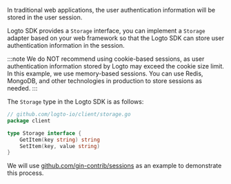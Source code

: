 In traditional web applications, the user authentication information will be stored in the user session.

Logto SDK provides a `Storage` interface, you can implement a `Storage` adapter based on your web framework so that the Logto SDK can store user authentication information in the session.

:::note
We do NOT recommend using cookie-based sessions, as user authentication information stored by Logto may exceed the cookie size limit.
In this example, we use memory-based sessions. You can use Redis, MongoDB, and other technologies in production to store sessions as needed.
:::

The `Storage` type in the Logto SDK is as follows:

```go
// github.com/logto-io/client/storage.go
package client

type Storage interface {
	GetItem(key string) string
	SetItem(key, value string)
}
```

We will use [github.com/gin-contrib/sessions](https://github.com/gin-contrib/sessions) as an example to demonstrate this process.
